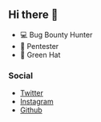 ## Hi there 👋

- 💻 Bug Bounty Hunter
- 🤖 Pentester
- 👾 Green Hat

### Social

- <a href="https://twitter.com/Saminium_01">Twitter</a>
- <a href="https://instagram.com/saminium_01">Instagram</a>
- <a href="https://github.com/saminium01">Github</a>
